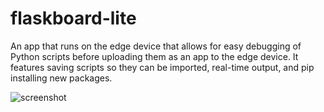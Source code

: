 # flaskboard-lite
An app that runs on the edge device that allows for easy debugging of Python scripts before uploading them as an app to the edge device. It features saving scripts so they can be imported, real-time output, and pip installing new packages.

![screenshot](https://drive.google.com/uc?export=view&id=1ARsf9LEkk99pyjAr2gnKNzPcVuWHypDr)
